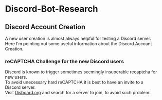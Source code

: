 # Discord-Bot-Research

## Discord Account Creation
A new user creation is almost always helpful for testing a Discord server.  
Here I'm pointing out some useful information about the Discord Account Creation.  
### reCAPTCHA Challenge for the new Discord users
Discord is known to trigger sometimes seemingly insuperable recaptcha for new users.  
To avoid unecessary hard reCAPTCHA it is best to have an invite to a Discord server.  
Visit [Disboard.org](https://disboard.org) and search for a server to join, to avoid such problem.
